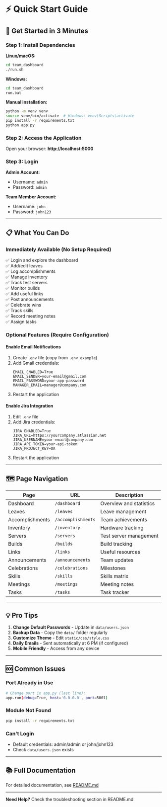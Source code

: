 # ⚡ Quick Start Guide

## 🚀 Get Started in 3 Minutes

### Step 1: Install Dependencies

**Linux/macOS:**
```bash
cd team_dashboard
./run.sh
```

**Windows:**
```cmd
cd team_dashboard
run.bat
```

**Manual installation:**
```bash
python -m venv venv
source venv/bin/activate  # Windows: venv\Scripts\activate
pip install -r requirements.txt
python app.py
```

### Step 2: Access the Application

Open your browser: **http://localhost:5000**

### Step 3: Login

**Admin Account:**
- Username: `admin`
- Password: `admin`

**Team Member Account:**
- Username: `john`
- Password: `john123`

---

## 📋 What You Can Do

### Immediately Available (No Setup Required)
✅ Login and explore the dashboard  
✅ Add/edit leaves  
✅ Log accomplishments  
✅ Manage inventory  
✅ Track test servers  
✅ Monitor builds  
✅ Add useful links  
✅ Post announcements  
✅ Celebrate wins  
✅ Track skills  
✅ Record meeting notes  
✅ Assign tasks  

### Optional Features (Require Configuration)

#### Enable Email Notifications
1. Create `.env` file (copy from `.env.example`)
2. Add Gmail credentials:
   ```
   EMAIL_ENABLED=True
   EMAIL_SENDER=your-email@gmail.com
   EMAIL_PASSWORD=your-app-password
   MANAGER_EMAIL=manager@company.com
   ```
3. Restart the application

#### Enable Jira Integration
1. Edit `.env` file
2. Add Jira credentials:
   ```
   JIRA_ENABLED=True
   JIRA_URL=https://yourcompany.atlassian.net
   JIRA_USERNAME=your-email@company.com
   JIRA_API_TOKEN=your-api-token
   JIRA_PROJECT_KEY=QA
   ```
3. Restart the application

---

## 🗺️ Page Navigation

| Page | URL | Description |
|------|-----|-------------|
| Dashboard | `/dashboard` | Overview and statistics |
| Leaves | `/leaves` | Leave management |
| Accomplishments | `/accomplishments` | Team achievements |
| Inventory | `/inventory` | Hardware tracking |
| Servers | `/servers` | Test server management |
| Builds | `/builds` | Build tracking |
| Links | `/links` | Useful resources |
| Announcements | `/announcements` | Team updates |
| Celebrations | `/celebrations` | Milestones |
| Skills | `/skills` | Skills matrix |
| Meetings | `/meetings` | Meeting notes |
| Tasks | `/tasks` | Task tracker |

---

## 💡 Pro Tips

1. **Change Default Passwords** - Update in `data/users.json`
2. **Backup Data** - Copy the `data/` folder regularly
3. **Customize Theme** - Edit `static/css/style.css`
4. **Daily Emails** - Sent automatically at 6 PM (if configured)
5. **Mobile Friendly** - Access from any device

---

## 🆘 Common Issues

### Port Already in Use
```bash
# Change port in app.py (last line):
app.run(debug=True, host='0.0.0.0', port=5001)
```

### Module Not Found
```bash
pip install -r requirements.txt
```

### Can't Login
- Default credentials: admin/admin or john/john123
- Check `data/users.json` exists

---

## 📚 Full Documentation

For detailed documentation, see [README.md](README.md)

---

**Need Help?** Check the troubleshooting section in README.md
